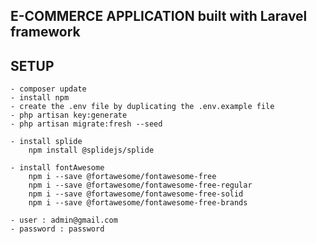 ## E-COMMERCE APPLICATION built with Laravel framework

## SETUP
    - composer update
    - install npm
    - create the .env file by duplicating the .env.example file
    - php artisan key:generate 
    - php artisan migrate:fresh --seed
    
    - install splide 
        npm install @splidejs/splide
        
    - install fontAwesome
        npm i --save @fortawesome/fontawesome-free              
        npm i --save @fortawesome/fontawesome-free-regular  
        npm i --save @fortawesome/fontawesome-free-solid
        npm i --save @fortawesome/fontawesome-free-brands
        
    - user : admin@gmail.com
    - password : password



    

 
    
 


